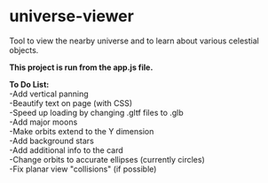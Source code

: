 # universe-viewer
Tool to view the nearby universe and to learn about various celestial objects.

**This project is run from the app.js file.**

**To Do List:**<br/>
-Add vertical panning<br/>
-Beautify text on page (with CSS)<br/>
-Speed up loading by changing .gltf files to .glb </br>
-Add major moons </br>
-Make orbits extend to the Y dimension<br/>
-Add background stars<br/>
-Add additional info to the card<br/>
-Change orbits to accurate ellipses (currently circles)<br/>
-Fix planar view "collisions" (if possible)
